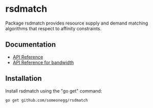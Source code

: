 rsdmatch
========

Package rsdmatch provides resource supply and demand matching algorithms that respect to affinity constraints.

Documentation
-------------

- [API Reference](http://godoc.org/github.com/someonegg/rsdmatch)
- [API Reference for bandwidth](http://godoc.org/github.com/someonegg/rsdmatch/bandwidth#Matcher)

Installation
------------

Install rsdmatch using the "go get" command:

    go get github.com/someonegg/rsdmatch
